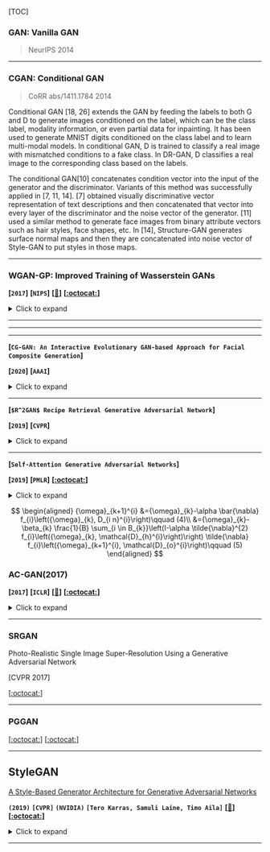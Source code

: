 [TOC]

### GAN: Vanilla GAN

> NeurIPS 2014 
>
> 

---

### CGAN: Conditional GAN

> CoRR abs/1411.1784 2014

Conditional GAN [18, 26] extends the GAN by feeding the labels to both G and D to generate images conditioned on the label, which can be the class label, modality information, or even partial data for inpainting. It has been used to generate MNIST digits conditioned on the class label and to learn multi-modal models. In conditional GAN, D is trained to classify a real image with mismatched conditions to a fake class. In DR-GAN, D classifies a real image to the corresponding class based on the labels.



The conditional GAN[10] concatenates condition vector into the input of the generator and the discriminator. Variants of this method was successfully applied in [7, 11, 14]. [7] obtained visually discriminative vector representation of text descriptions and then concatenated that vector into every layer of the discriminator and the noise vector of the generator. [11] used a similar method to generate face images from binary attribute vectors such as hair styles, face shapes, etc. In [14], Structure-GAN generates surface normal maps and then they are concatenated into noise vector of Style-GAN to put styles in those maps.







---

### WGAN-GP: Improved Training of Wasserstein GANs

**[`2017`]** **[`NIPS`]** **[[:memo:]()]** **[[:octocat:](https://github.com/igul222/improved_wgan_training)]**

<details><summary>Click to expand</summary><p>


**The main work:**

> To solve the problem of classification which is vulnerable to adversarial perturbations: carefully crafted small perturbations can cause misclassification of legitimate images. I can archive it into the field of **Machine deception**. (small perturbations do not affect human recognition but machine classifier)
>
> I can summarize their work as follows: given a picture with deception, GAN is used to generate the picture without deception, and finally classifier is used to classify.
>
> They use the GD of reconstruction error ($ \|G(\mathbf{z})-\mathbf{x}\|_{2}^{2} $) to find optimal $ G(z) $ 

**The methods it used:** 

- [ ] Several ways of attack: Fast Gradient Sign Method (FGSM), Randomized Fast Gradient Sign Method (RAND+FGSM), The Carlini-Wagner (CW) attack
- [ ] Lebesgue-measure

**Its contribution:**

> They proposed a novel defense strategy utilizing GANs to enhance the
> robustness of classification models against black-box and white-box adversarial attacks

**My Comments:**

> This work can be referred to using AE (Auto Encoder) for noise reduction. It’s just an easy application of GANs.
>

</p></details>

---





---





---





**[`CG-GAN: An Interactive Evolutionary GAN-based Approach for Facial Composite Generation`]**

**[`2020`]** **[`AAAI`]** 

<details><summary>Click to expand</summary><p>


**The main work:**

> Facial Composite is to synthesize two target pictures into one pictures 

**The methods it used:** 

> - [ ] using **pg-GAN** to create high-resolution human faces
> - [x] using Latent Variable Evolution (**LVE**) to guide the search through a process of interactive evolution 

**Its contribution:**

> It extends LVE with the ability to freeze certain features discovered during the search, and enables a more controlled user-recreation of target images.

**My Comments:**

> It’s a new 

</p></details>

---

**[`$R^2GAN$ Recipe Retrieval Generative Adversarial Network`]**

**[`2019`]** **[`CVPR`]**

<details><summary>Click to expand</summary><p>


**The main work:**

> Aim at exploring the feasibility of generating image from procedure text for retrieval problem. The specific content of the text is food recipe

It belongs to **NLP**, to solve a problem of information retrieval

The simplest way is linear scan

index the document-boolean retrieval model 

**The methods it used:** 

This paper studies food-to-recipe and recipe-to-food retrieval

>They specially use a GAN with one generator and dual discriminators

two-level ranking loss



**My Comments:**

> It’s a new 

</p></details>

---

**[`Self-Attention Generative Adversarial Networks`]**

**[`2019`]** **[`PMLR`]** **[[:octocat:](https://github.com/heykeetae/Self-Attention-GAN)]**

<details><summary>Click to expand</summary><p>


**The main work:**

> It firstly introduced **Attention** into GAN, mainly apply on high-resolution detail generation.
>
> [ref_blog](https://zhuanlan.zhihu.com/p/55741364)



**The methods it used:** 

![img](https://media.arxiv-vanity.com/render-output/2954637/fig/framework.png)



**My Comments:**

> It’s a new 

</p></details>



$$
\begin{aligned}
{\omega}_{k+1}^{i}
&={\omega}_{k}-\alpha \bar{\nabla} f_{i}\left({\omega}_{k}, D_{i n}^{i}\right)\qquad (4)\\
&={\omega}_{k}-\beta_{k} \frac{1}{B} \sum_{i \in B_{k}}\left(I-\alpha \tilde{\nabla}^{2} f_{i}\left({\omega}_{k}, \mathcal{D}_{h}^{i}\right)\right) \tilde{\nabla} f_{i}\left({\omega}_{k+1}^{i}, \mathcal{D}_{o}^{i}\right)\qquad (5)
\end{aligned}
$$

### AC-GAN(2017)

**[`2017`]** **[`ICLR`]** **[[:memo:](./Defense-GAN.pdf)]** **[[:octocat:](https://github.com/kabkabm/defensegan)]**

<details><summary>Click to expand</summary><p>


**The main work:**

> 

**The methods it used:** 

- [ ] 

**Its contribution:**

> They proposed a novel defense strategy utilizing GANs to enhance the
> robustness of classification models against black-box and white-box adversarial attacks

**My Comments:**

> 
>

</p></details>

---



### SRGAN

Photo-Realistic Single Image Super-Resolution Using a Generative Adversarial Network

[CVPR 2017]

[[:octocat:](https://github.com/JustinhoCHN/SRGAN_Wasserstein)]

---

### PGGAN

[[:octocat:](https://github.com/ptrblck/prog_gans_pytorch_inference)] [[:octocat:](https://github.com/nashory/pggan-pytorch)]





---

## StyleGAN

[A Style-Based Generator Architecture for Generative Adversarial Networks]()

**`(2019)`**	**`[CVPR]`**	**`(NVIDIA)`**	**`[Tero Karras, Samuli Laine, Timo Aila]`**	**[[:memo:]()]**	**[[:octocat:](https://github.com/NVlabs/stylegan)]**
<details><summary>Click to expand</summary><p>
qqq


</p></details>

---

